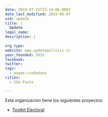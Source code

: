 ```yaml
---
date: 2019-07-21T23:14:06.000Z
date_last_modified: 2019-08-07
uid: update
title: |
  Update
legal_name: 
description: |
  
org_type: 
website: www.updatepolitics.cc
year_founded: 2015
facebook: 
twitter: 
tags:
  - mapeo-ciudadano
cities: 
  - São Paulo

---
```


Esta organización tiene los siguientes proyectos:

- [Toolkit Electoral](/proyectos/toolkit-electoral)
